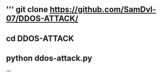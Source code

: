 '''
git clone https://github.com/SamDvl-07/DDOS-ATTACK/
---------------------------------------------
cd DDOS-ATTACK
--------------------------------------------
python ddos-attack.py
---------------------------------------------
'''
